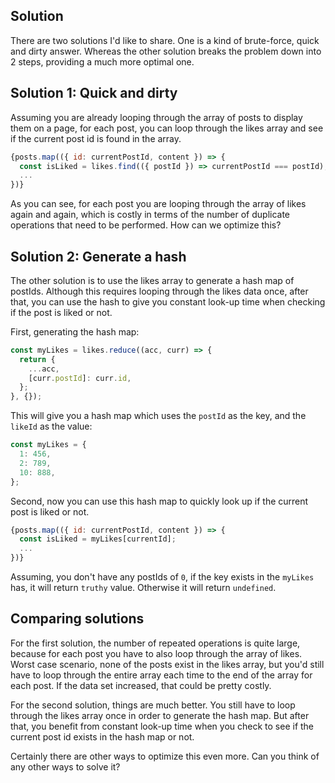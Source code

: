 ## Solution

There are two solutions I'd like to share. One is a kind of brute-force, quick and dirty answer. Whereas the other solution breaks the problem down into 2 steps, providing a much more optimal one.

## Solution 1: Quick and dirty

Assuming you are already looping through the array of posts to display them on a page, for each post, you can loop through the likes array and see if the current post id is found in the array.

```js
{posts.map(({ id: currentPostId, content }) => {
  const isLiked = likes.find(({ postId }) => currentPostId === postId);
  ...
})}
```

As you can see, for each post you are looping through the array of likes again and again, which is costly in terms of the number of duplicate operations that need to be performed. How can we optimize this?

## Solution 2: Generate a hash

The other solution is to use the likes array to generate a hash map of postIds. Although this requires looping through the likes data once, after that, you can use the hash to give you constant look-up time when checking if the post is liked or not.

First, generating the hash map:

```js
const myLikes = likes.reduce((acc, curr) => {
  return {
    ...acc,
    [curr.postId]: curr.id,
  };
}, {});
```

This will give you a hash map which uses the `postId` as the key, and the `likeId` as the value:

```js
const myLikes = {
  1: 456,
  2: 789,
  10: 888,
};
```

Second, now you can use this hash map to quickly look up if the current post is liked or not.

```js
{posts.map(({ id: currentPostId, content }) => {
  const isLiked = myLikes[currentId];
  ...
})}

```

Assuming, you don't have any postIds of `0`, if the key exists in the `myLikes` has, it will return `truthy` value. Otherwise it will return `undefined`.

## Comparing solutions

For the first solution, the number of repeated operations is quite large, because for each post you have to also loop through the array of likes. Worst case scenario, none of the posts exist in the likes array, but you'd still have to loop through the entire array each time to the end of the array for each post. If the data set increased, that could be pretty costly.

For the second solution, things are much better. You still have to loop through the likes array once in order to generate the hash map. But after that, you benefit from constant look-up time when you check to see if the current post id exists in the hash map or not.

Certainly there are other ways to optimize this even more. Can you think of any other ways to solve it?

